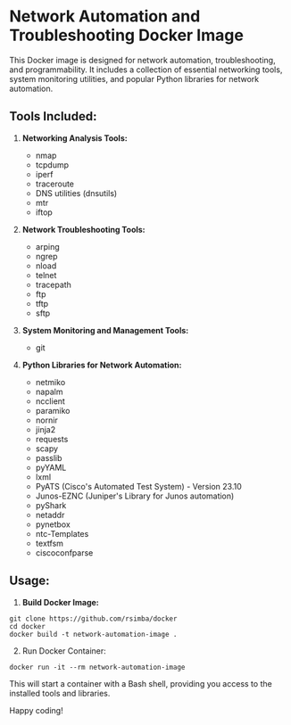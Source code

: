 # Network Automation and Troubleshooting Docker Image

This Docker image is designed for network automation, troubleshooting, and programmability. It includes a collection of essential networking tools, system monitoring utilities, and popular Python libraries for network automation.

## Tools Included:

1. **Networking Analysis Tools:**
   - nmap
   - tcpdump
   - iperf
   - traceroute
   - DNS utilities (dnsutils)
   - mtr
   - iftop

2. **Network Troubleshooting Tools:**
   - arping
   - ngrep
   - nload
   - telnet
   - tracepath
   - ftp
   - tftp
   - sftp

3. **System Monitoring and Management Tools:**
   - git

4. **Python Libraries for Network Automation:**
   - netmiko
   - napalm
   - ncclient
   - paramiko
   - nornir
   - jinja2
   - requests
   - scapy
   - passlib
   - pyYAML
   - lxml
   - PyATS (Cisco's Automated Test System) - Version 23.10
   - Junos-EZNC (Juniper's Library for Junos automation)
   - pyShark
   - netaddr
   - pynetbox
   - ntc-Templates
   - textfsm
   - ciscoconfparse

## Usage:

1. **Build Docker Image:**
```
git clone https://github.com/rsimba/docker
cd docker
docker build -t network-automation-image .
```
2. Run Docker Container:
```
docker run -it --rm network-automation-image
```
This will start a container with a Bash shell, providing you access to the installed tools and libraries.

Happy coding!
